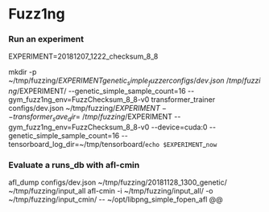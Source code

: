 # Fuzz1ng

### Run an experiment

EXPERIMENT=20181207_1222_checksum_8_8

mkdir -p ~/tmp/fuzzing/$EXPERIMENT
genetic_simple_fuzzer configs/dev.json ~/tmp/fuzzing/$EXPERIMENT/ --genetic_simple_sample_count=16 --gym_fuzz1ng_env=FuzzChecksum_8_8-v0
transformer_trainer configs/dev.json ~/tmp/fuzzing/$EXPERIMENT --transformer_save_dir=~/tmp/fuzzing/$EXPERIMENT --gym_fuzz1ng_env=FuzzChecksum_8_8-v0 --device=cuda:0 --genetic_simple_sample_count=16 --tensorboard_log_dir=~/tmp/tensorboard/`echo $EXPERIMENT`_`now`

### Evaluate a runs_db with afl-cmin

afl_dump configs/dev.json ~/tmp/fuzzing/20181128_1300_genetic/ ~/tmp/fuzzing/input_all
afl-cmin -i ~/tmp/fuzzing/input_all/ -o ~/tmp/fuzzing/input_cmin/ -- ~/opt/libpng_simple_fopen_afl @@
